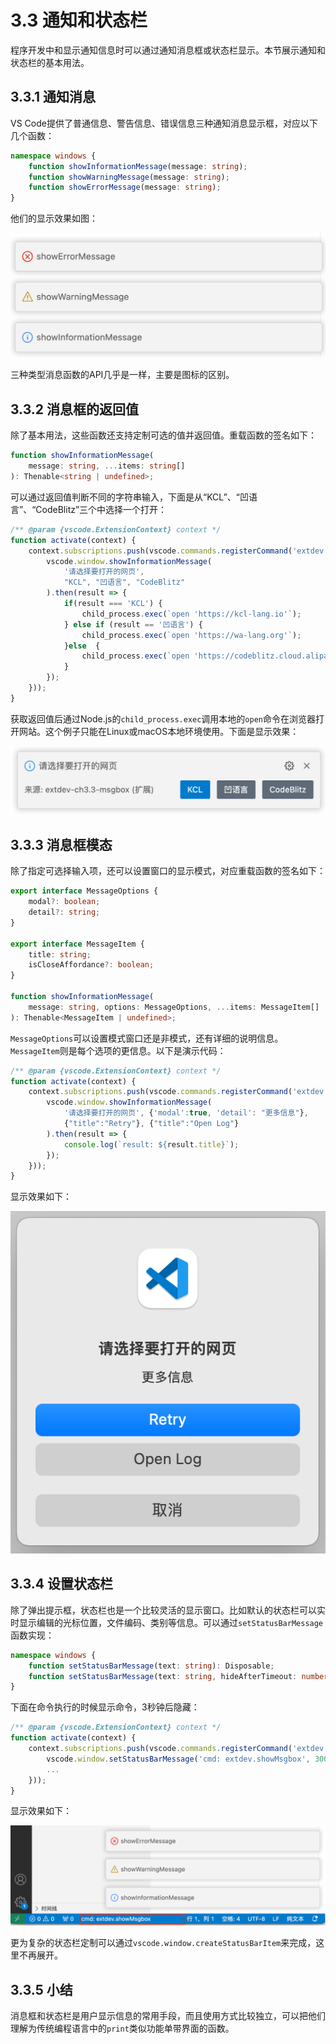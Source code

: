 # 3.3 通知和状态栏

程序开发中和显示通知信息时可以通过通知消息框或状态栏显示。本节展示通知和状态栏的基本用法。

## 3.3.1 通知消息

VS Code提供了普通信息、警告信息、错误信息三种通知消息显示框，对应以下几个函数：

```ts
namespace windows {
    function showInformationMessage(message: string);
    function showWarningMessage(message: string);
    function showErrorMessage(message: string);
}
```

他们的显示效果如图：

![](../images/ch3.3-01.png)

三种类型消息函数的API几乎是一样，主要是图标的区别。

## 3.3.2 消息框的返回值

除了基本用法，这些函数还支持定制可选的值并返回值。重载函数的签名如下：

```ts
function showInformationMessage(
    message: string, ...items: string[]
): Thenable<string | undefined>;
```

可以通过返回值判断不同的字符串输入，下面是从“KCL”、“凹语言”、“CodeBlitz”三个中选择一个打开：

```js
/** @param {vscode.ExtensionContext} context */
function activate(context) {
    context.subscriptions.push(vscode.commands.registerCommand('extdev.openPage', () => {
        vscode.window.showInformationMessage(
            '请选择要打开的网页',
            "KCL", "凹语言", "CodeBlitz"
        ).then(result => {
            if(result === 'KCL') {
                child_process.exec(`open 'https://kcl-lang.io'`);
            } else if (result == '凹语言') {
                child_process.exec(`open 'https://wa-lang.org'`);
            }else  {
                child_process.exec(`open 'https://codeblitz.cloud.alipay.com/zh'`);
            }
        });
    }));
}
```

获取返回值后通过Node.js的`child_process.exec`调用本地的`open`命令在浏览器打开网站。这个例子只能在Linux或macOS本地环境使用。下面是显示效果：

![](../images/ch3.3-02.png)

## 3.3.3 消息框模态

除了指定可选择输入项，还可以设置窗口的显示模式，对应重载函数的签名如下：

```ts
export interface MessageOptions {
    modal?: boolean;
    detail?: string;
}

export interface MessageItem {
    title: string;
    isCloseAffordance?: boolean;
}

function showInformationMessage(
    message: string, options: MessageOptions, ...items: MessageItem[]
): Thenable<MessageItem | undefined>;
```

`MessageOptions`可以设置模式窗口还是非模式，还有详细的说明信息。`MessageItem`则是每个选项的更信息。以下是演示代码：

```js
/** @param {vscode.ExtensionContext} context */
function activate(context) {
    context.subscriptions.push(vscode.commands.registerCommand('extdev.showMsgboxOpt', () => {
        vscode.window.showInformationMessage(
            '请选择要打开的网页', {'modal':true, 'detail': "更多信息"},
            {"title":"Retry"}, {"title":"Open Log"}
        ).then(result => {
            console.log(`result: ${result.title}`);
        });
    }));
}
```

显示效果如下：

![](../images/ch3.3-03.png)

## 3.3.4 设置状态栏

除了弹出提示框，状态栏也是一个比较灵活的显示窗口。比如默认的状态栏可以实时显示编辑的光标位置，文件编码、类别等信息。可以通过`setStatusBarMessage`函数实现：

```ts
namespace windows {
    function setStatusBarMessage(text: string): Disposable;
    function setStatusBarMessage(text: string, hideAfterTimeout: number): Disposable;
}
```

下面在命令执行的时候显示命令，3秒钟后隐藏：

```js
/** @param {vscode.ExtensionContext} context */
function activate(context) {
    context.subscriptions.push(vscode.commands.registerCommand('extdev.showMsgbox', () => {
        vscode.window.setStatusBarMessage('cmd: extdev.showMsgbox', 3000);
        ...
    }));
}
```

显示效果如下：

![](../images/ch3.3-04.png)

更为复杂的状态栏定制可以通过`vscode.window.createStatusBarItem`来完成，这里不再展开。

## 3.3.5 小结

消息框和状态栏是用户显示信息的常用手段，而且使用方式比较独立，可以把他们理解为传统编程语言中的`print`类似功能单带界面的函数。

